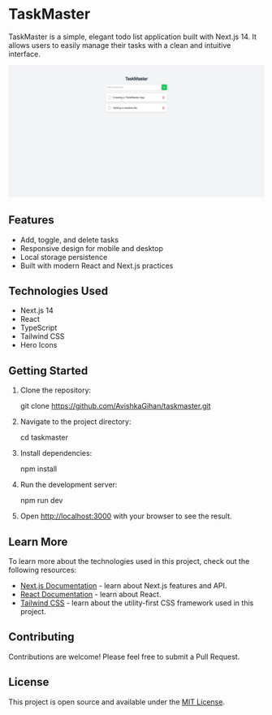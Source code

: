 # TaskMaster

TaskMaster is a simple, elegant todo list application built with Next.js 14. It allows users to easily manage their tasks with a clean and intuitive interface.

![TaskMaster Screenshot](/public/screenshots/home-page.jpg)

## Features

- Add, toggle, and delete tasks
- Responsive design for mobile and desktop
- Local storage persistence
- Built with modern React and Next.js practices

## Technologies Used

- Next.js 14
- React
- TypeScript
- Tailwind CSS
- Hero Icons

## Getting Started

1. Clone the repository:

   git clone <https://github.com/AvishkaGihan/taskmaster.git>

2. Navigate to the project directory:

   cd taskmaster

3. Install dependencies:

   npm install

4. Run the development server:

   npm run dev

5. Open [http://localhost:3000](http://localhost:3000) with your browser to see the result.

## Learn More

To learn more about the technologies used in this project, check out the following resources:

- [Next.js Documentation](https://nextjs.org/docs) - learn about Next.js features and API.
- [React Documentation](https://reactjs.org/) - learn about React.
- [Tailwind CSS](https://tailwindcss.com/) - learn about the utility-first CSS framework used in this project.

## Contributing

Contributions are welcome! Please feel free to submit a Pull Request.

## License

This project is open source and available under the [MIT License](LICENSE).
